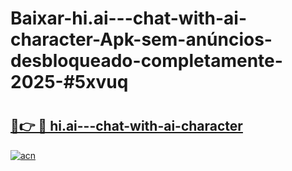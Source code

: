# Baixar-hi.ai---chat-with-ai-character-Apk-sem-anúncios-desbloqueado-completamente-2025-#5xvuq

# <h2><a href="https://ainizakaria.my?title=hi.ai---chat-with-ai-character&ref=24M">🔗👉 🔴 hi.ai---chat-with-ai-character</a></h2>

[![acn](https://github.com/user-attachments/assets/0f9c940e-d8b0-45ae-aac7-cd30a18b3e1c)](https://ainizakaria.my?title=hi.ai---chat-with-ai-character&ref=24M)

